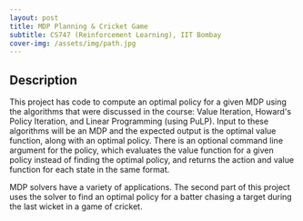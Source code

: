 ```yaml
---
layout: post
title: MDP Planning & Cricket Game
subtitle: CS747 (Reinforcement Learning), IIT Bombay
cover-img: /assets/img/path.jpg
---
```


## Description
This project has code to compute an optimal policy for a
given MDP using the algorithms that were discussed in the
course: Value Iteration, Howard's Policy Iteration, and
Linear Programming (using PuLP). Input to these algorithms will be an MDP
and the expected output is the optimal value function, along
with an optimal policy. There is an optional command line
argument for the policy, which evaluates the value function
for a given policy instead of finding the optimal policy, and
returns the action and value function for each state in the
same format.
         
MDP solvers have a variety of applications. The second part of
this project uses the solver to find an optimal policy for
a batter chasing a target during the last wicket in a game of
cricket.